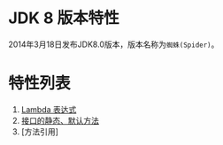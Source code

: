 # JDK 8 版本特性
2014年3月18日发布JDK8.0版本，版本名称为`蜘蛛(Spider)`。
# 特性列表
1. [Lambda 表达式](lambdas/README.md)
2. [接口的静态、默认方法](sdinterface/README.md)
3. [方法引用]